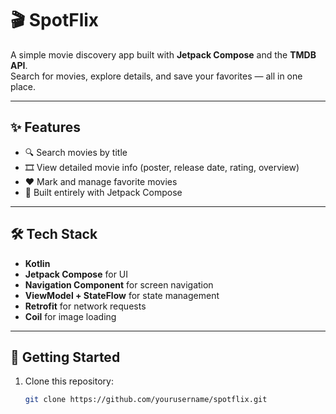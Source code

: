 # 🎬 SpotFlix

A simple movie discovery app built with **Jetpack Compose** and the **TMDB API**.  
Search for movies, explore details, and save your favorites — all in one place.  

---

## ✨ Features
- 🔍 Search movies by title  
- 🎞️ View detailed movie info (poster, release date, rating, overview)  
- ❤️ Mark and manage favorite movies  
- 📱 Built entirely with Jetpack Compose  

---

## 🛠️ Tech Stack
- **Kotlin**  
- **Jetpack Compose** for UI  
- **Navigation Component** for screen navigation  
- **ViewModel + StateFlow** for state management  
- **Retrofit** for network requests  
- **Coil** for image loading  

---

## 🚀 Getting Started

1. Clone this repository:
   ```bash
   git clone https://github.com/yourusername/spotflix.git
